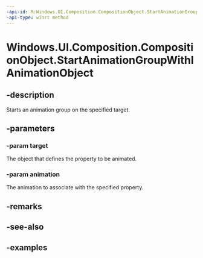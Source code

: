 ```yaml
---
-api-id: M:Windows.UI.Composition.CompositionObject.StartAnimationGroupWithIAnimationObject(Windows.UI.Composition.IAnimationObject,Windows.UI.Composition.ICompositionAnimationBase)
-api-type: winrt method
---
```


<!-- Method syntax.
public void CompositionObject.StartAnimationGroupWithIAnimationObject(IAnimationObject target, ICompositionAnimationBase animation)
-->

# Windows.UI.Composition.CompositionObject.StartAnimationGroupWithIAnimationObject

## -description

Starts an animation group on the specified target.

## -parameters
### -param target

The object that defines the property to be animated.

### -param animation

The animation to associate with the specified property.

## -remarks

## -see-also

## -examples

